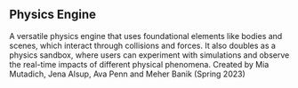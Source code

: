 ## Physics Engine

A versatile physics engine that uses foundational elements like bodies and scenes, which interact through collisions and forces. It also doubles as a physics sandbox, where users can experiment with simulations and observe the real-time impacts of different physical phenomena. Created by Mia Mutadich, Jena Alsup, Ava Penn and Meher Banik (Spring 2023)
